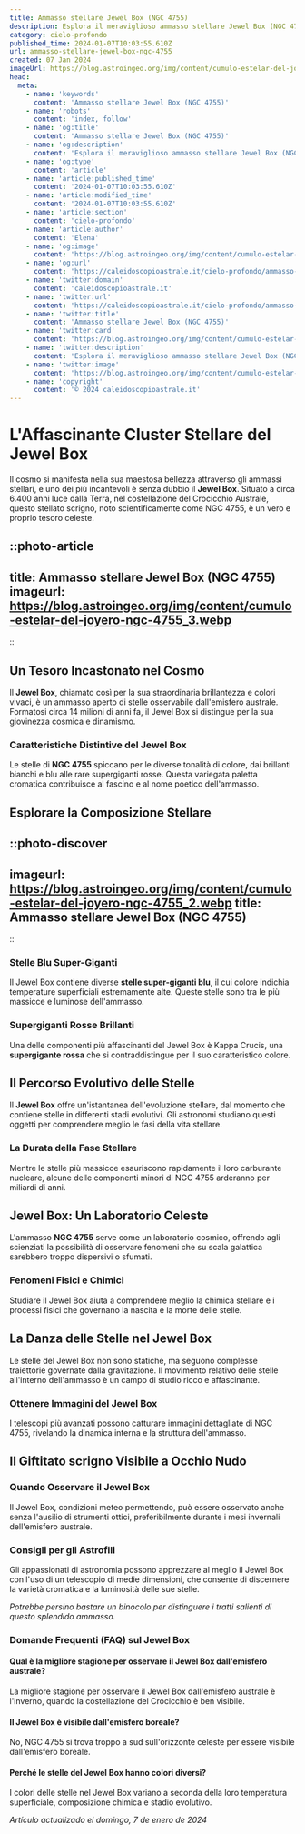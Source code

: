 ```yaml
---
title: Ammasso stellare Jewel Box (NGC 4755)
description: Esplora il meraviglioso ammasso stellare Jewel Box (NGC 4755); scopri i segreti di una delle gemme del cielo australe.
category: cielo-profondo
published_time: 2024-01-07T10:03:55.610Z
url: ammasso-stellare-jewel-box-ngc-4755
created: 07 Jan 2024
imageUrl: https://blog.astroingeo.org/img/content/cumulo-estelar-del-joyero-ngc-4755_3.webp
head:
  meta:
    - name: 'keywords'
      content: 'Ammasso stellare Jewel Box (NGC 4755)'
    - name: 'robots'
      content: 'index, follow'
    - name: 'og:title'
      content: 'Ammasso stellare Jewel Box (NGC 4755)'
    - name: 'og:description'
      content: 'Esplora il meraviglioso ammasso stellare Jewel Box (NGC 4755); scopri i segreti di una delle gemme del cielo australe.'
    - name: 'og:type'
      content: 'article'
    - name: 'article:published_time'
      content: '2024-01-07T10:03:55.610Z'
    - name: 'article:modified_time'
      content: '2024-01-07T10:03:55.610Z'
    - name: 'article:section'
      content: 'cielo-profondo'
    - name: 'article:author'
      content: 'Elena'
    - name: 'og:image'
      content: 'https://blog.astroingeo.org/img/content/cumulo-estelar-del-joyero-ngc-4755_3.webp'
    - name: 'og:url'
      content: 'https://caleidoscopioastrale.it/cielo-profondo/ammasso-stellare-jewel-box-ngc-4755'
    - name: 'twitter:domain'
      content: 'caleidoscopioastrale.it'
    - name: 'twitter:url'
      content: 'https://caleidoscopioastrale.it/cielo-profondo/ammasso-stellare-jewel-box-ngc-4755'
    - name: 'twitter:title'
      content: 'Ammasso stellare Jewel Box (NGC 4755)'
    - name: 'twitter:card'
      content: 'https://blog.astroingeo.org/img/content/cumulo-estelar-del-joyero-ngc-4755_3.webp'
    - name: 'twitter:description'
      content: 'Esplora il meraviglioso ammasso stellare Jewel Box (NGC 4755); scopri i segreti di una delle gemme del cielo australe.'
    - name: 'twitter:image'
      content: 'https://blog.astroingeo.org/img/content/cumulo-estelar-del-joyero-ngc-4755_3.webp'
    - name: 'copyright'
      content: '© 2024 caleidoscopioastrale.it'
---
```

# L'Affascinante Cluster Stellare del Jewel Box

Il cosmo si manifesta nella sua maestosa bellezza attraverso gli ammassi stellari, e uno dei più incantevoli è senza dubbio il **Jewel Box**. Situato a circa 6.400 anni luce dalla Terra, nel costellazione del Crocicchio Australe, questo stellato scrigno, noto scientificamente come NGC 4755, è un vero e proprio tesoro celeste.

::photo-article
---
title: Ammasso stellare Jewel Box (NGC 4755)
imageurl: https://blog.astroingeo.org/img/content/cumulo-estelar-del-joyero-ngc-4755_3.webp
---
::

## Un Tesoro Incastonato nel Cosmo

Il **Jewel Box**, chiamato così per la sua straordinaria brillantezza e colori vivaci, è un ammasso aperto di stelle osservabile dall'emisfero australe. Formatosi circa 14 milioni di anni fa, il Jewel Box si distingue per la sua giovinezza cosmica e dinamismo.

### Caratteristiche Distintive del Jewel Box

Le stelle di **NGC 4755** spiccano per le diverse tonalità di colore, dai brillanti bianchi e blu alle rare supergiganti rosse. Questa variegata paletta cromatica contribuisce al fascino e al nome poetico dell'ammasso.

## Esplorare la Composizione Stellare

::photo-discover
---
imageurl: https://blog.astroingeo.org/img/content/cumulo-estelar-del-joyero-ngc-4755_2.webp
title: Ammasso stellare Jewel Box (NGC 4755)
---
::

### Stelle Blu Super-Giganti
Il Jewel Box contiene diverse **stelle super-giganti blu**, il cui colore indichia temperature superficiali estremamente alte. Queste stelle sono tra le più massicce e luminose dell'ammasso.

### Supergiganti Rosse Brillanti
Una delle componenti più affascinanti del Jewel Box è Kappa Crucis, una **supergigante rossa** che si contraddistingue per il suo caratteristico colore.

## Il Percorso Evolutivo delle Stelle

Il **Jewel Box** offre un'istantanea dell'evoluzione stellare, dal momento che contiene stelle in differenti stadi evolutivi. Gli astronomi studiano questi oggetti per comprendere meglio le fasi della vita stellare.

### La Durata della Fase Stellare
Mentre le stelle più massicce esauriscono rapidamente il loro carburante nucleare, alcune delle componenti minori di NGC 4755 arderanno per miliardi di anni.

## Jewel Box: Un Laboratorio Celeste

L'ammasso **NGC 4755** serve come un laboratorio cosmico, offrendo agli scienziati la possibilità di osservare fenomeni che su scala galattica sarebbero troppo dispersivi o sfumati.

### Fenomeni Fisici e Chimici
Studiare il Jewel Box aiuta a comprendere meglio la chimica stellare e i processi fisici che governano la nascita e la morte delle stelle.

## La Danza delle Stelle nel Jewel Box

Le stelle del Jewel Box non sono statiche, ma seguono complesse traiettorie governate dalla gravitazione. Il movimento relativo delle stelle all'interno dell'ammasso è un campo di studio ricco e affascinante.

### Ottenere Immagini del Jewel Box
I telescopi più avanzati possono catturare immagini dettagliate di NGC 4755, rivelando la dinamica interna e la struttura dell'ammasso.

## Il Giftitato scrigno Visibile a Occhio Nudo

### Quando Osservare il Jewel Box
Il Jewel Box, condizioni meteo permettendo, può essere osservato anche senza l'ausilio di strumenti ottici, preferibilmente durante i mesi invernali dell'emisfero australe.

### Consigli per gli Astrofili
Gli appassionati di astronomia possono apprezzare al meglio il Jewel Box con l'uso di un telescopio di medie dimensioni, che consente di discernere la varietà cromatica e la luminosità delle sue stelle.

*_Potrebbe persino bastare un binocolo per distinguere i tratti salienti di questo splendido ammasso._*

### Domande Frequenti (FAQ) sul Jewel Box

#### Qual è la migliore stagione per osservare il Jewel Box dall'emisfero australe?
La migliore stagione per osservare il Jewel Box dall'emisfero australe è l'inverno, quando la costellazione del Crocicchio è ben visibile.

#### Il Jewel Box è visibile dall'emisfero boreale?
No, NGC 4755 si trova troppo a sud sull'orizzonte celeste per essere visibile dall'emisfero boreale.

#### Perché le stelle del Jewel Box hanno colori diversi?
I colori delle stelle nel Jewel Box variano a seconda della loro temperatura superficiale, composizione chimica e stadio evolutivo.

_Artículo actualizado el domingo, 7 de enero de 2024_